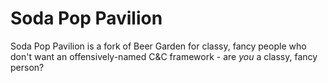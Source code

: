 Soda Pop Pavilion
=================================

Soda Pop Pavilion is a fork of Beer Garden for classy, fancy people who don't want an offensively-named C&C framework - are *you* a classy, fancy person?
